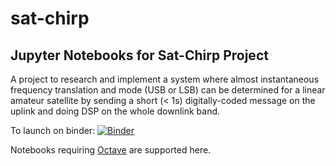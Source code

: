 # sat-chirp
## Jupyter Notebooks for Sat-Chirp Project
A project to research and implement a system where almost instantaneous frequency translation and mode (USB or LSB) can be 
determined for a linear amateur satellite by sending a short (< 1s) digitally-coded message on the uplink and doing DSP on 
the whole downlink band.

To launch on binder:
[![Binder](https://mybinder.org/badge_logo.svg)](https://mybinder.org/v2/gh/tbondy760/sat-chirp-notebooks/master)

Notebooks requiring [Octave](https://www.gnu.org/software/octave/) are supported here.
